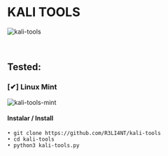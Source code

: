 # KALI TOOLS


![kali-tools](https://user-images.githubusercontent.com/75953873/140532652-fc4187ec-d5c0-405f-a99f-b8430a7ce10b.png)

</br>

## Tested:

### [✔] Linux Mint
![kali-tools-mint](https://user-images.githubusercontent.com/75953873/139563933-bd7eaf10-a424-42e4-8f86-cbb89ad4d369.png)

#### Instalar / Install
```
• git clone https://github.com/R3LI4NT/kali-tools
• cd kali-tools
• python3 kali-tools.py
```


